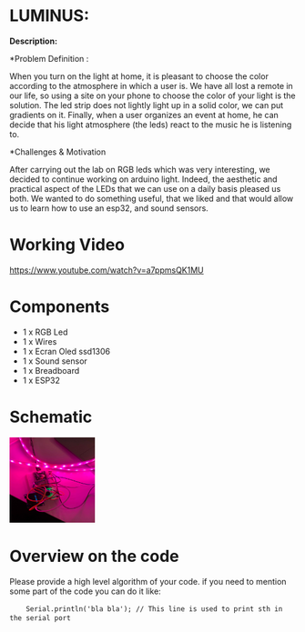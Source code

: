 
# LUMINUS:


**Description:**  

*Problem Definition :

When you turn on the light at home, it is pleasant to choose the color according to the atmosphere in which a user is. We have all lost a remote in our life, so using a site on your phone to choose the color of your light is the solution. The led strip does not lightly light up in a solid color, we can put gradients on it. Finally, when a user organizes an event at home, he can decide that his light atmosphere (the leds) react to the music he is listening to.

*Challenges & Motivation

After carrying out the lab on RGB leds which was very interesting, we decided to continue working on arduino light. Indeed, the aesthetic and practical aspect of the LEDs that we can use on a daily basis pleased us both.
We wanted to do something useful, that we liked and that would allow us to learn how to use an esp32, and sound sensors.


# Working Video


https://www.youtube.com/watch?v=a7ppmsQK1MU

# Components
- 1 x RGB Led
- 1 x Wires
- 1 x Ecran Oled ssd1306
- 1 x Sound sensor
- 1 x Breadboard
- 1 x ESP32

# Schematic

<img src="https://github.com/efrei-paris-sud/2020-C-Just-do-it/blob/main/project/136435459_711184832869076_6337781419149304938_n.jpg" width="150" height="150" />


# Overview on the code
Please provide a high level algorithm of your code. if you need to mention some part of the code you can do it like:
```Arduino
	Serial.println('bla bla'); // This line is used to print sth in the serial port
``` 


